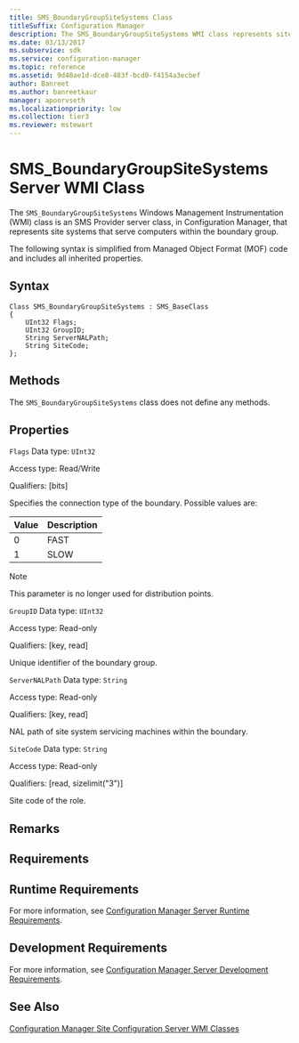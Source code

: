 ```yaml
---
title: SMS_BoundaryGroupSiteSystems Class
titleSuffix: Configuration Manager
description: The SMS_BoundaryGroupSiteSystems WMI class represents site systems that serve computers within the boundary group.
ms.date: 03/13/2017
ms.subservice: sdk
ms.service: configuration-manager
ms.topic: reference
ms.assetid: 9d48ae1d-dce8-483f-bcd0-f4154a3ecbef
author: Banreet
ms.author: banreetkaur
manager: apoorvseth
ms.localizationpriority: low
ms.collection: tier3
ms.reviewer: mstewart
---
```

# SMS_BoundaryGroupSiteSystems Server WMI Class
The `SMS_BoundaryGroupSiteSystems` Windows Management Instrumentation (WMI) class is an SMS Provider server class, in Configuration Manager, that represents site systems that serve computers within the boundary group.

 The following syntax is simplified from Managed Object Format (MOF) code and includes all inherited properties.

## Syntax

```
Class SMS_BoundaryGroupSiteSystems : SMS_BaseClass
{
    UInt32 Flags;
    UInt32 GroupID;
    String ServerNALPath;
    String SiteCode;
};
```

## Methods
 The `SMS_BoundaryGroupSiteSystems` class does not define any methods.

## Properties
 `Flags`
 Data type: `UInt32`

 Access type: Read/Write

 Qualifiers: [bits]

 Specifies the connection type of the boundary. Possible values are:

|Value|Description|
|---|---|
|0|FAST|
|1|SLOW|

> [!NOTE]
> This parameter is no longer used for distribution points.


 `GroupID`
 Data type: `UInt32`

 Access type: Read-only

 Qualifiers: [key, read]

 Unique identifier of the boundary group.

 `ServerNALPath`
 Data type: `String`

 Access type: Read-only

 Qualifiers: [key, read]

 NAL path of site system servicing machines within the boundary.

 `SiteCode`
 Data type: `String`

 Access type: Read-only

 Qualifiers: [read, sizelimit("3")]

 Site code of the role.

## Remarks

## Requirements

## Runtime Requirements
 For more information, see [Configuration Manager Server Runtime Requirements](../../../../../develop/core/reqs/server-runtime-requirements.md).

## Development Requirements
 For more information, see [Configuration Manager Server Development Requirements](../../../../../develop/core/reqs/server-development-requirements.md).

## See Also
 [Configuration Manager Site Configuration Server WMI Classes](../../../../../develop/reference/core/servers/configure/site-configuration-server-wmi-classes.md)
